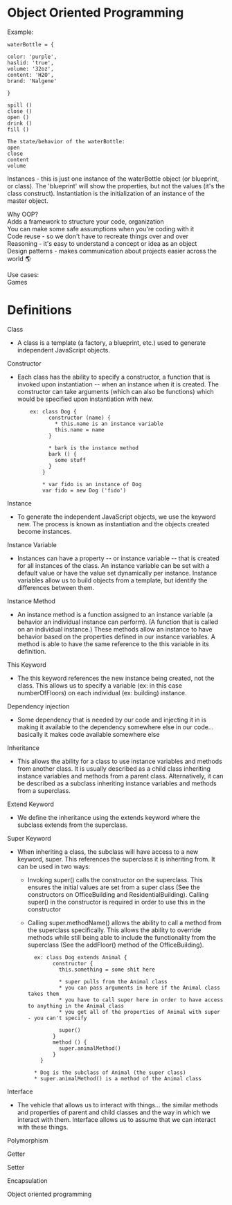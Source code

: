 # Object Oriented Programming

Example:  

```
waterBottle = {

color: 'purple',
haslid: 'true',
volume: '32oz',
content: 'H2O',
brand: 'Nalgene'

}

spill ()
close ()
open ()
drink ()
fill ()

The state/behavior of the waterBottle:  
open  
close  
content  
volume  
 ```

Instances - this is just one instance of the waterBottle object (or blueprint, or class). The 'blueprint' will show the properties, but not the values (it's the class construct). Instantiation is the initialization of an instance of the master object.

Why OOP?  
Adds a framework to structure your code, organization  
You can make some safe assumptions when you're coding with it  
Code reuse - so we don't have to recreate things over and over  
Reasoning - it's easy to understand a concept or idea as an object   
Design patterns - makes communication about projects easier across the world 🌎

Use cases:  
Games  


# Definitions

Class  
- A class is a template (a factory, a blueprint, etc.) used to generate independent JavaScript objects.  

Constructor
- Each class has the ability to specify a constructor, a function that is invoked upon instantiation -- when an instance when it is created. The constructor can take arguments (which can also be functions) which would be specified upon instantiation with new.  

          ex: class Dog {
                constructor (name) {  
                  * this.name is an instance variable  
                  this.name = name  
                }  

                * bark is the instance method  
                bark () {    
                  some stuff  
                }  
              }  

              * var fido is an instance of Dog  
              var fido = new Dog ('fido')  

Instance  
- To generate the independent JavaScript objects, we use the keyword new. The process is known as instantiation and the objects created become instances.

Instance Variable    
 - Instances can have a property -- or instance variable -- that is created for all instances of the class. An instance variable can be set with a default value or have the value set dynamically per instance. Instance variables allow us to build objects from a template, but identify the differences between them.  

Instance Method  
- An instance method is a function assigned to an instance variable (a behavior an individual instance can perform). (A function that is called on an individual instance.) These methods allow an instance to have behavior based on the properties defined in our instance variables. A method is able to have the same reference to the this variable in its definition.  

This Keyword
- The this keyword references the new instance being created, not the class. This allows us to specify a variable (ex: in this case numberOfFloors) on each individual (ex: building) instance.  

Dependency injection
- Some dependency that is needed by our code and injecting it in is making it available to the dependency somewhere else in our code... basically it makes code available somewhere else

Inheritance  
- This allows the ability for a class to use instance variables and methods from another class. It is usually described as a child class inheriting instance variables and methods from a parent class. Alternatively, it can be described as a subclass inheriting instance variables and methods from a superclass.

Extend Keyword
- We define the inheritance using the extends keyword where the subclass extends from the superclass.

Super Keyword  
- When inheriting a class, the subclass will have access to a new keyword, super. This references the superclass it is inheriting from. It can be used in two ways:

  - Invoking super() calls the constructor on the superclass. This ensures the initial values are set from a super class (See the constructors on OfficeBuilding and ResidentialBuilding). Calling super() in the constructor is required in order to use this in the constructor
  - Calling super.methodName() allows the ability to call a method from the superclass specifically. This allows the ability to override methods while still being able to include the functionality from the superclass (See the addFloor() method of the OfficeBuilding).  

          ex: class Dog extends Animal {  
                constructor {  
                  this.something = some shit here  

                  * super pulls from the Animal class
                  * you can pass arguments in here if the Animal class takes them
                  * you have to call super here in order to have access to anything in the Animal class
                  * you get all of the properties of Animal with super - you can't specify  

                  super()  
                }  
                method () {
                  super.animalMethod()
                }
            }  

          * Dog is the subclass of Animal (the super class)  
          * super.animalMethod() is a method of the Animal class

Interface  
- The vehicle that allows us to interact with things... the similar methods and properties of parent and child classes and the way in which we interact with them. Interface allows us to assume that we can interact with these things.    

Polymorphism  

Getter  

Setter  

Encapsulation  

Object oriented programming   
